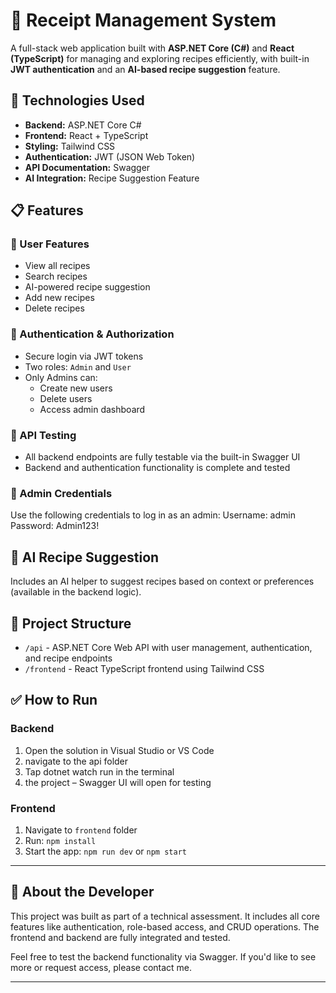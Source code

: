 # 🧾 Receipt Management System

A full-stack web application built with **ASP.NET Core (C#)** and **React (TypeScript)** for managing and exploring recipes efficiently, with built-in **JWT authentication** and an **AI-based recipe suggestion** feature.

## 🚀 Technologies Used

- **Backend:** ASP.NET Core C#
- **Frontend:** React + TypeScript
- **Styling:** Tailwind CSS
- **Authentication:** JWT (JSON Web Token)
- **API Documentation:** Swagger
- **AI Integration:** Recipe Suggestion Feature

## 📋 Features

### 👥 User Features
- View all recipes
- Search recipes
- AI-powered recipe suggestion
- Add new recipes
- Delete recipes

### 🔐 Authentication & Authorization
- Secure login via JWT tokens
- Two roles: `Admin` and `User`
- Only Admins can:
  - Create new users
  - Delete users
  - Access admin dashboard

### 🧪 API Testing
- All backend endpoints are fully testable via the built-in Swagger UI
- Backend and authentication functionality is complete and tested

### 🔑 Admin Credentials
Use the following credentials to log in as an admin:
Username: admin
Password: Admin123!


## 🧠 AI Recipe Suggestion
Includes an AI helper to suggest recipes based on context or preferences (available in the backend logic).

## 📁 Project Structure

- `/api` - ASP.NET Core Web API with user management, authentication, and recipe endpoints
- `/frontend` - React TypeScript frontend using Tailwind CSS

## ✅ How to Run

### Backend
1. Open the solution in Visual Studio or VS Code
2. navigate to the api folder
3. Tap dotnet watch run in the terminal 
4. the project – Swagger UI will open for testing

### Frontend
1. Navigate to `frontend` folder
2. Run: `npm install`
3. Start the app: `npm run dev` or `npm start`

---

## 🙋 About the Developer

This project was built as part of a technical assessment. It includes all core features like authentication, role-based access, and CRUD operations. The frontend and backend are fully integrated and tested.

Feel free to test the backend functionality via Swagger. If you'd like to see more or request access, please contact me.

---
